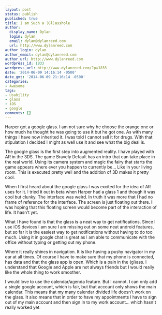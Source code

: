 ```yaml
---
layout: post
status: publish
published: true
title: I am Such a (Gl)asshole
author:
  display_name: Dylan
  login: dylan
  email: dylan@dylanreed.com
  url: http://www.dylanreed.com
author_login: dylan
author_email: dylan@dylanreed.com
author_url: http://www.dylanreed.com
wordpress_id: 1833
wordpress_url: http://www.dylanreed.com/?p=1833
date: '2014-06-09 14:16:14 -0500'
date_gmt: '2014-06-09 21:16:14 -0500'
categories:
- Awesome
tags:
- Usability
- glass
- iOS
- google
comments: []
---
```

<p>Harper got a google glass. I am not sure why he choose the orange one or how much he thought he was going to use it but he got one. As with many things I have now inherited it. I was told I cannot sell it for drugs. With that stipulation I decided I might as well use it and see what the big deal is.</p>
<p>The google glass is the first step into augmented reality. I have played with AR in the 3DS. The game Bravely Default has an intro that can take place in the real world. Using its camera system and magic the fairy that starts the game appears where ever you happen to currently be... Like in your living room. This is executed pretty well and the addition of 3D makes it pretty cool. </p>
<p>When I first heard about the google glass I was excited for the idea of AR uses for it. I tried it out in beta when Harper had a glass 1 and though it was cool but clunky. The interface was weird. In truth it was more that I had no frame of reference for the interface. The screen is just floating out there. I was hoping that this floating screen would become part of the interaction of life. It hasn&#39;t yet. </p>
<p>What I have found is that the glass is a neat way to get notifications. Since I use iOS devices I am sure I am missing out on some neat android features, but so far it is the easiest way to get notifications without having to do too much. Using it in google chat is great as I am able to communicate with the office without typing or getting out my phone. </p>
<p>Where it really shines in navigation. It is like having a pushy navigator in my ear at all times. Of course I have to make sure that my phone is connected, has data and that the glass app is open. Which is a pain in the (gl)ass. I understand that Google and Apple are not always friends but I would really like the whole thing to work smoother.</p>
<p>I would love to use the calendar/agenda feature. But I cannot. I can only add a single google account, which is fair, but that account only shows the main calendar. This means that my many calendar divided life doesn&#39;t work on the glass. It also means that in order to have my appointments I have to sign out of my main account and then sign in to my work account... which hasn&#39;t really worked yet. </p></p>
